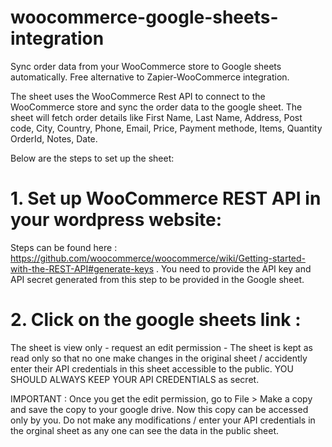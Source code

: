 # woocommerce-google-sheets-integration
Sync order data from your WooCommerce store to Google sheets automatically. Free alternative to Zapier-WooCommerce integration.

The sheet uses the WooCommerce Rest API to connect to the WooCommerce store and sync the order data to the google sheet. The sheet will fetch order details like First Name, Last Name, Address, Post code, City, Country, Phone, Email, Price, Payment methode, Items, Quantity	OrderId, Notes, Date.

Below are the steps to set up the sheet:


# 1. Set up WooCommerce REST API in your wordpress website:

Steps can be found here : https://github.com/woocommerce/woocommerce/wiki/Getting-started-with-the-REST-API#generate-keys . You need to provide the API key and API secret generated from this step to be provided in the Google sheet.

# 2. Click on the google sheets link : 

The sheet is view only - request an edit permission - The sheet is kept as read only so that no one make changes in the original sheet / accidently enter their API credentials in this sheet accessible to the public. YOU SHOULD ALWAYS KEEP YOUR API CREDENTIALS as secret.

IMPORTANT : Once you get the edit permission, go to File > Make a copy and save the copy to your google drive. Now this copy can be accessed only by you. Do not make any modifications / enter your API credentials in the orginal sheet as any one can see the data in the public sheet.



